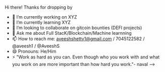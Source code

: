 Hi there! Thanks for dropping by

- 🔭 I’m currently working on XYZ
- 🌱 I’m currently learning XYZ
- 👯 I’m looking to collaborate on gitcoin bounties (DEFI projects)
- 💬 Ask me about Full StacK/Blockchain/Machine learnning
- 📫 How to reach me: aveeshshetty1@gmail.com / 7045122582 / @aveesh1 / @AveeshS 
- 😄 Pronouns: He/Him
- ⚡ "Work as hard as you can. Even though who you work with and what you work on are more important than how hard you work."- naval
-->
